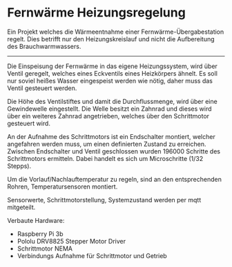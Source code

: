 # Fernwärme Heizungsregelung
Ein Projekt welches die Wärmeentnahme einer Fernwärme-Übergabestation regelt. Dies betrifft nur den Heizungskreislauf und nicht die Aufbereitung des Brauchwarmwassers.

---
Die Einspeisung der Fernwärme in das eigene Heizungssystem, wird über Ventil geregelt, welches eines Eckventils eines Heizkörpers ähnelt.
Es soll nur soviel heißes Wasser eingespeist werden wie nötig, daher muss das Ventil gesteuert werden.

Die Höhe des Ventilstiftes und damit die Durchflussmenge, wird über eine Gewindewelle eingestellt. Die Welle besitzt ein Zahnrad und dieses wird über ein weiteres Zahnrad angetrieben, welches über den Schrittmotor gesteuert wird.

An der Aufnahme des Schrittmotors ist ein Endschalter montiert, welcher angefahren werden muss, um einen definierten Zustand zu erreichen.
Zwischen Endschalter und Ventil geschlossen wurden 196000 Schritte des Schrittmotors ermitteln. Dabei handelt es sich um Microschritte (1/32 Stepps).

Um die Vorlauf/Nachlauftemperatur zu regeln, sind an den entsprechenden Rohren, Temperatursensoren montiert.

Sensorwerte, Schrittmotorstellung, Systemzustand werden per mqtt mitgeteilt.



Verbaute Hardware:
- Raspberry Pi 3b
- Pololu DRV8825 Stepper Motor Driver
- Schrittmotor NEMA 
- Verbindungs Aufnahme für Schrittmotor und Getrieb
